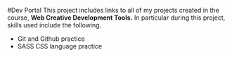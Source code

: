#Dev Portal
This project includes links to all of my projects created in the course, **Web Creative Development Tools.** In particular during this project, skills used include the following.
* Git and Github practice
* SASS CSS language practice
